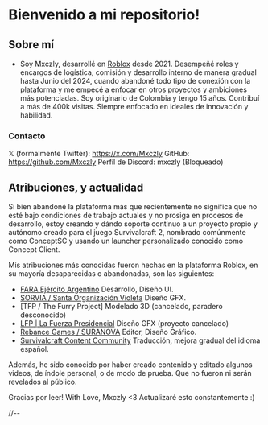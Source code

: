 # **Bienvenido a mi repositorio!**

## Sobre mí
- Soy Mxczly, desarrollé en [Roblox](https://www.roblox.com/) desde 2021. Desempeñé roles y encargos de logística, comisión y desarrollo interno de manera gradual hasta Junio del 2024, cuando abandoné todo tipo de conexión con la plataforma y me empecé a enfocar en otros proyectos y ambiciones más potenciadas. Soy originario de Colombia y tengo 15 años. Contribuí a más de 400k visitas. Siempre enfocado en ideales de innovación y habilidad.

### Contacto
𝕏 (formalmente Twitter): https://x.com/Mxczly
GitHub: https://github.com/Mxczly
Perfil de Discord: mxczly (Bloqueado)

## Atribuciones, y actualidad
Si bien abandoné la plataforma más que recientemente no significa que no esté bajo condiciones de trabajo actuales y no prosiga en procesos de desarrollo, estoy creando y dándo soporte continuo a un proyecto propio y autónomo creado para el juego Survivalcraft 2, nombrado comúnmente como ConceptSC y usando un launcher personalizado conocido como Concept Client.

Mis atribuciones más conocidas fueron hechas en la plataforma Roblox, en su mayoría desaparecidas o abandonadas, son las siguientes:

- [FARA Ejército Argentino](https://www.roblox.com/groups/32871151/FARA-Grupo-Principal#!/about) Desarrollo, Diseño UI.
- [SORVIA / Santa Organización Violeta](https://www.roblox.com/groups/13930237/SORVIA) Diseño GFX.
- [TFP / The Furry Project] Modelado 3D (cancelado, paradero desconocido)
- [LFP | La Fuerza Presidencial](https://www.roblox.com/groups/6833533/LFP-Studio#!/about) Diseño GFX (proyecto cancelado)
- [Rebance Games / SURANOVA](https://www.roblox.com/groups/12062461/Rebance-Games) Editor, Diseño Gráfico.
- [Survivalcraft Content Community](https://discord.gg/survivalcraft) Traducción, mejora gradual del idioma español.

Además, he sido conocido por haber creado contenido y editado algunos videos, de índole personal, o de modo de prueba. Que no fueron ni serán revelados al público.

Gracias por leer! With Love, Mxczly <3
Actualizaré esto constantemente :)

//--
